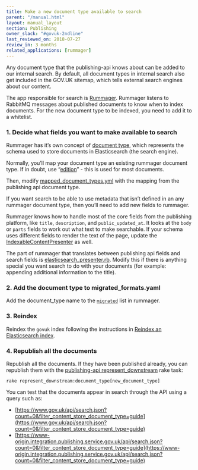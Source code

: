 ```yaml
---
title: Make a new document type available to search
parent: "/manual.html"
layout: manual_layout
section: Publishing
owner_slack: "#govuk-2ndline"
last_reviewed_on: 2018-07-27
review_in: 3 months
related_applications: [rummager]
---
```


Any document type that the publishing-api knows about can be added to our
internal search. By default, all document types in internal search also get
included in the GOV.UK sitemap, which tells external search engines about our
content.

The app responsible for search is
[Rummager](https://github.com/alphagov/rummager). Rummager listens to RabbitMQ
messages about published documents to know when to index documents. For the new
document type to be indexed, you need to add it to a whitelist.

### 1. Decide what fields you want to make available to search

Rummager has it’s own concept of [document type](https://github.com/alphagov/rummager/blob/master/doc/schemas.md#elasticsearch-document-types),
which represents the schema used to store documents in Elasticsearch (the
search engine).

Normally, you’ll map your document type an existing rummager document type. If
in doubt, use “[edition](https://github.com/alphagov/rummager/blob/master/config/schema/elasticsearch_types/edition.json)” - this is used for most documents.

Then, modify [mapped_document_types.yml](https://github.com/alphagov/rummager/blob/master/config/govuk_index/mapped_document_types.yaml) with the mapping from the publishing api document type.

If you want search to be able to use metadata that isn’t defined in an any
rummager document type, then you’ll need to add new fields to rummager.

Rummager knows how to handle most of the core fields from the publishing
platform, like `title`, `description`, and `public_updated_at`. It looks at the
`body` or `parts` fields to work out what text to make searchable. If your
schema uses different fields to render the text of the page, update the
[IndexableContentPresenter](https://github.com/alphagov/rummager/blob/master/lib/govuk_index/presenters/indexable_content_presenter.rb)
as well.

The part of rummager that translates between publishing api fields and search
fields is
[elasticsearch_presenter.rb](https://github.com/alphagov/rummager/blob/master/lib/govuk_index/presenters/elasticsearch_presenter.rb).
Modify this if there is anything special you want search to do with your
documents (for example: appending additional information to the title).

### 2. Add the document type to migrated_formats.yaml

Add the document_type name to the
[`migrated`](https://github.com/alphagov/rummager/blob/master/config/govuk_index/migrated_formats.yaml)
list in rummager.

### 3. Reindex

Reindex the `govuk` index following the instructions in
[Reindex an Elasticsearch index](reindex-elasticsearch.html).

### 4. Republish all the documents

Republish all the documents. If they have been published already, you can
republish them with the [publishing-api represent_downstream](https://github.com/alphagov/publishing-api/blob/master/lib/tasks/represent_downstream.rake)
rake task:

```
rake represent_downstream:document_type[new_document_type]
```

You can test that the documents appear in search through the API using a query such as:

- [https://www.gov.uk/api/search.json?count=0&filter_content_store_document_type=guide](https://www.gov.uk/api/search.json?count=0&filter_content_store_document_type=guide)
- [https://www-origin.integration.publishing.service.gov.uk/api/search.json?count=0&filter_content_store_document_type=guide](https://www-origin.integration.publishing.service.gov.uk/api/search.json?count=0&filter_content_store_document_type=guide)
